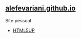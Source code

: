 ## [alefevariani.github.io](http://alefevariani.github.io/)

Site pessoal

 - [HTML5UP](https://html5up.net/identity)
